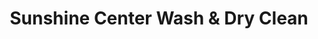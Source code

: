 ---
title: "Sunshine Center Wash & Dry Clean"
url: /columbus/sunshine-center-wash-and-dry-clean/
shop: laundry
---